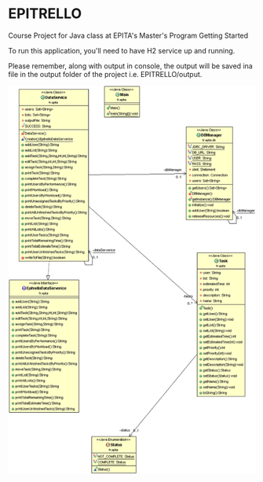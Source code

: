 # EPITRELLO
Course Project for Java class at EPITA's Master's Program
Getting Started

To run this application, you'll need to have H2 service up and running.

Please remember, along with output in console, the output will be saved ina file in the output folder of the project i.e. EPITRELLO/output.


![Alt text](Report/UML_Diagram.v.0.1.gif?raw=true "Title")
